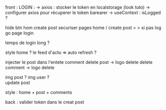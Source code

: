 front : 
LOGIN : 
-> axios : stocker le token en localstorage (look tuto)
-> configurer axios pour récuperer le token barearer 
-> useContext : isLogged ?

hide btn hom create post
securiser pages home / create post = > si pas log go page login

temps de login long ?

style home ? le feed d'actu => auto refresh ?

<!-- Navbar : changer les btn si user is logged -->
<!-- Home : recupérer tous les posts : refresh provider ? -->
<!-- Posts : creer un post -->
 <!-- comments : creer un comment -->
 <!-- get one post ?   -->
 injecter le post dans l'entete comment
 delete post -> logo delete
 delete comment -> logo delete

img post ? img user ?  
update post

<!-- profile : edit profile update = username + password -->

<!-- logout : permettre la deco du user -->

style : home + post + comments

back : 
valider token dans le creat post